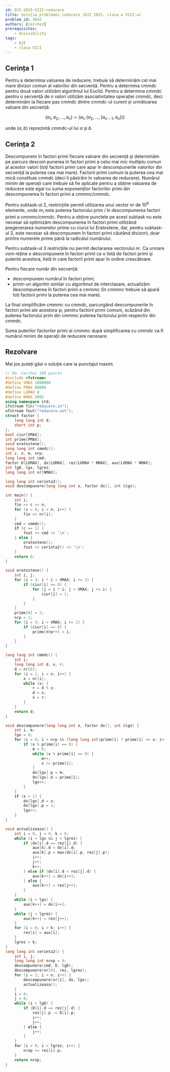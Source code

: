 ```yaml
---
id: OJI-2025-VIII-reducere
title: Soluția problemei reducere (OJI 2025, clasa a VIII-a)
problem_id: 3642
authors: [cerchez]
prerequisites:
    - divisibility
tags:
    - OJI
    - clasa VIII
---
```


## Cerința 1

Pentru a determina valoarea de reducere, trebuie să determinăm cel mai mare
divizor comun al valorilor din secvență. Pentru a determina cmmdc pentru două
valori utilizăm algoritmul lui Euclid. Pentru a determina cmmdc pentru o
secvență de $n$ valori utilizăm asociativitatea operației cmmdc, deci determinăm
la fiecare pas cmmdc dintre cmmdc-ul curent și următoarea valoare din secvență:

$$
(a_1, a_2, ..., a_n) = (a_1, (a_2, ..., (a_{n - 1}, a_{n})))
$$

unde $(a, b)$ reprezintă cmmdc-ul lui $a$ și $b$.

## Cerința 2

Descompunem în factori primi fiecare valoare din secvență şi determinăm pe
parcurs descom punerea în factori primi a celui mai mic multiplu comun al
acestor valori (toți factorii primi care apar în descompunerile valorilor din
secvență la puterea cea mai mare). Factorii primi comuni la puterea cea mai mică
constituie cmmdc (deci îi păstrăm în valoarea de reducere). Numărul minim de
operații care trebuie să fie aplicate pentru a obține valoarea de reducere este
egal cu suma exponenților factorilor primi din descompunerea în factori primi a
cmmmc/cmmdc.

Pentru subtask-ul 2, restricțiile permit utilizarea unui vector $nr$ de $10^6$
elemente, unde $nr_i$ este puterea factorului prim $i$ în descompunerea factori
primi a cmmmc/cmmdc. Pentru a obține punctele pe acest subtask nu este necesar
să optimizăm descompunerea în factori primi utilizând pregenerarea numerelor
prime cu ciurul lui Eratostene, dar, pentru subtask-ul 3, este necesar să
descompunem în factori primi căutând divizorii, doar printre numerele prime până
la radicalul numărului.

Pentru subtask-ul 3 restricțiile nu permit declararea vectorului $nr$. Ca urmare
vom reține o descompunere în factori primi ca o listă de factori primi şi
puterile acestora, listă în care factorii primi apar în ordine crescătoare.

Pentru fiecare număr din secvență:

-   descompunem numărul în factori primi;
-   printr-un algoritm similar cu algoritmul de interclasare, actualizăm
    descompunerea în factori primi a cmmmc (în cmmmc trebuie să apară toți
    factorii primi la puterea cea mai mare).

La final simplificăm cmmmc cu cmmdc, parcurgând descompunerile în factori primi
ale acestora şi, pentru factorii primi comuni, scăzând din puterea factorului
prim din cmmmc puterea factorului prim respectiv din cmmdc.

Suma puterilor factorilor primi ai cmmmc după simplificarea cu cmmdc va fi
numărul minim de operații de reducere necesare.

## Rezolvare

Mai jos puteți găsi o soluție care ia punctajul maxim.

```cpp
// Em. Cerchez 100 puncte
#include <fstream>
#define VMAX 1000000
#define PMAX 80000
#define LGMAX 8
#define NMAX 2002
using namespace std;
ifstream fin("reducere.in");
ofstream fout("reducere.out");
struct factor {
    long long int d;
    short int p;
};
bool ciur[VMAX];
int prime[PMAX];
void eratostene();
long long int cmmdc();
int c, n, m, nrp;
long long int cmd;
factor D[LGMAX], dx[LGMAX], rez[LGMAX * NMAX], aux[LGMAX * NMAX];
int lgD, lgx, lgrez;
long long int nr[NMAX];

long long int cerinta2();
void descompunere(long long int x, factor dx[], int &lgx);

int main() {
    int i;
    fin >> c >> n;
    for (i = 0; i < n; i++) {
        fin >> nr[i];
    }
    cmd = cmmdc();
    if (c == 1) {
        fout << cmd << '\n';
    } else {
        eratostene();
        fout << cerinta2() << '\n';
    }
    return 0;
}

void eratostene() {
    int i, j;
    for (i = 3; i * i < VMAX; i += 2) {
        if (ciur[i] == 0) {
            for (j = i * i; j < VMAX; j += i) {
                ciur[j] = 1;
            }
        }
    }
    prime[0] = 2;
    nrp = 1;
    for (i = 3; i < VMAX; i += 2) {
        if (ciur[i] == 0) {
            prime[nrp++] = i;
        }
    }
}

long long int cmmdc() {
    int i;
    long long int d, x, r;
    d = nr[0];
    for (i = 1; i < n; i++) {
        x = nr[i];
        while (x) {
            r = d % x;
            d = x;
            x = r;
        }
    }
    return d;
}

void descompunere(long long int x, factor dx[], int &lgx) {
    int i, m;
    lgx = 0;
    for (i = 0; i < nrp && (long long int)prime[i] * prime[i] <= x; i++) {
        if (x % prime[i] == 0) {
            m = 0;
            while (x % prime[i] == 0) {
                m++;
                x /= prime[i];
            }
            dx[lgx].p = m;
            dx[lgx].d = prime[i];
            lgx++;
        }
    }
    if (x > 1) {
        dx[lgx].d = x;
        dx[lgx].p = 1;
        lgx++;
    }
}

void actualizeaza() {
    int i = 0, j = 0, k = 0;
    while (i < lgx && j < lgrez) {
        if (dx[i].d == rez[j].d) {
            aux[k].d = dx[i].d;
            aux[k].p = max(dx[i].p, rez[j].p);
            i++;
            j++;
            k++;
        } else if (dx[i].d < rez[j].d) {
            aux[k++] = dx[i++];
        } else {
            aux[k++] = rez[j++];
        }
    }
    while (i < lgx) {
        aux[k++] = dx[i++];
    }
    while (j < lgrez) {
        aux[k++] = rez[j++];
    }
    for (i = 0; i < k; i++) {
        rez[i] = aux[i];
    }
    lgrez = k;
}
long long int cerinta2() {
    int i, j;
    long long int nrop = 0;
    descompunere(cmd, D, lgD);
    descompunere(nr[0], rez, lgrez);
    for (i = 1; i < n; i++) {
        descompunere(nr[i], dx, lgx);
        actualizeaza();
    }
    i = 0;
    j = 0;
    while (i < lgD) {
        if (D[i].d == rez[j].d) {
            rez[j].p -= D[i].p;
            i++;
            j++;
        } else {
            j++;
        }
    }
    for (i = 0; i < lgrez; i++) {
        nrop += rez[i].p;
    }
    return nrop;
}
```
